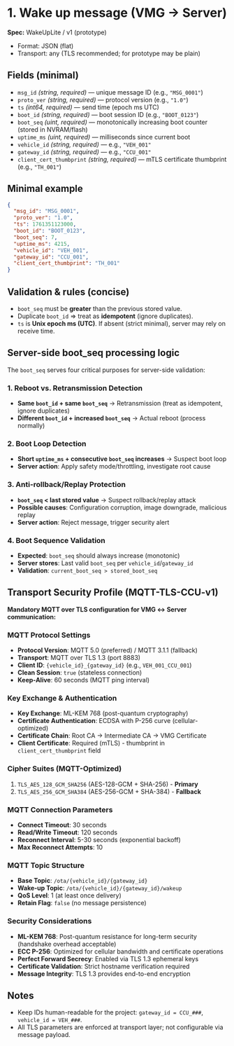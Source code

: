 # 1. Wake up message (VMG -> Server)

**Spec:** WakeUpLite / v1 (prototype)

- Format: JSON (flat)
- Transport: any (TLS recommended; for prototype may be plain)

## Fields (minimal)
- `msg_id` *(string, required)* — unique message ID (e.g., `"MSG_0001"`)
- `proto_ver` *(string, required)* — protocol version (e.g., `"1.0"`)
- `ts` *(int64, required)* — send time (epoch ms UTC)
- `boot_id` *(string, required)* — boot session ID (e.g., `"BOOT_0123"`)
- `boot_seq` *(uint, required)* — monotonically increasing boot counter (stored in NVRAM/flash)
- `uptime_ms` *(uint, required)* — milliseconds since current boot
- `vehicle_id` *(string, required)* — e.g., `"VEH_001"`
- `gateway_id` *(string, required)* — e.g., `"CCU_001"`
- `client_cert_thumbprint` *(string, required)* — mTLS certificate thumbprint (e.g., `"TH_001"`)

## Minimal example
```json
{
  "msg_id": "MSG_0001",
  "proto_ver": "1.0",
  "ts": 1761351123000,
  "boot_id": "BOOT_0123",
  "boot_seq": 7,
  "uptime_ms": 4215,
  "vehicle_id": "VEH_001",
  "gateway_id": "CCU_001",
  "client_cert_thumbprint": "TH_001"
}
```


## Validation & rules (concise)
- `boot_seq` must be **greater** than the previous stored value.
- Duplicate `boot_id` ⇒ treat as **idempotent** (ignore duplicates).
- `ts` is **Unix epoch ms (UTC)**. If absent (strict minimal), server may rely on receive time.

## Server-side boot_seq processing logic
The `boot_seq` serves four critical purposes for server-side validation:

### 1. **Reboot vs. Retransmission Detection**
- **Same `boot_id` + same `boot_seq`** → Retransmission (treat as idempotent, ignore duplicates)
- **Different `boot_id` + increased `boot_seq`** → Actual reboot (process normally)

### 2. **Boot Loop Detection**
- **Short `uptime_ms` + consecutive `boot_seq` increases** → Suspect boot loop
- **Server action**: Apply safety mode/throttling, investigate root cause

### 3. **Anti-rollback/Replay Protection**
- **`boot_seq` < last stored value** → Suspect rollback/replay attack
- **Possible causes**: Configuration corruption, image downgrade, malicious replay
- **Server action**: Reject message, trigger security alert

### 4. **Boot Sequence Validation**
- **Expected**: `boot_seq` should always increase (monotonic)
- **Server stores**: Last valid `boot_seq` per `vehicle_id`/`gateway_id`
- **Validation**: `current_boot_seq > stored_boot_seq`

## Transport Security Profile (MQTT-TLS-CCU-v1)
**Mandatory MQTT over TLS configuration for VMG ↔ Server communication:**

### **MQTT Protocol Settings**
- **Protocol Version**: MQTT 5.0 (preferred) / MQTT 3.1.1 (fallback)
- **Transport**: MQTT over TLS 1.3 (port 8883)
- **Client ID**: `{vehicle_id}_{gateway_id}` (e.g., `VEH_001_CCU_001`)
- **Clean Session**: `true` (stateless connection)
- **Keep-Alive**: 60 seconds (MQTT ping interval)

### **Key Exchange & Authentication**
- **Key Exchange**: ML-KEM 768 (post-quantum cryptography)
- **Certificate Authentication**: ECDSA with P-256 curve (cellular-optimized)
- **Certificate Chain**: Root CA → Intermediate CA → VMG Certificate
- **Client Certificate**: Required (mTLS) - thumbprint in `client_cert_thumbprint` field

### **Cipher Suites (MQTT-Optimized)**
1. `TLS_AES_128_GCM_SHA256` (AES-128-GCM + SHA-256) - **Primary**
2. `TLS_AES_256_GCM_SHA384` (AES-256-GCM + SHA-384) - **Fallback**

### **MQTT Connection Parameters**
- **Connect Timeout**: 30 seconds
- **Read/Write Timeout**: 120 seconds
- **Reconnect Interval**: 5-30 seconds (exponential backoff)
- **Max Reconnect Attempts**: 10

### **MQTT Topic Structure**
- **Base Topic**: `/ota/{vehicle_id}/{gateway_id}`
- **Wake-up Topic**: `/ota/{vehicle_id}/{gateway_id}/wakeup`
- **QoS Level**: 1 (at least once delivery)
- **Retain Flag**: `false` (no message persistence)

### **Security Considerations**
- **ML-KEM 768**: Post-quantum resistance for long-term security (handshake overhead acceptable)
- **ECC P-256**: Optimized for cellular bandwidth and certificate operations
- **Perfect Forward Secrecy**: Enabled via TLS 1.3 ephemeral keys
- **Certificate Validation**: Strict hostname verification required
- **Message Integrity**: TLS 1.3 provides end-to-end encryption

## Notes
- Keep IDs human-readable for the project: `gateway_id = CCU_###`, `vehicle_id = VEH_###`.
- All TLS parameters are enforced at transport layer; not configurable via message payload.


